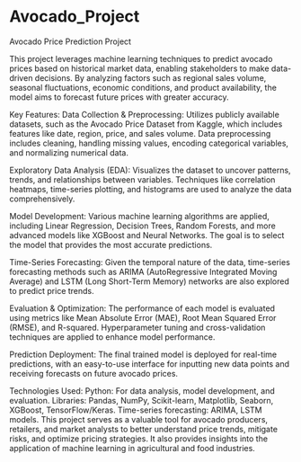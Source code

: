 # Avocado_Project

Avocado Price Prediction Project

This project leverages machine learning techniques to predict avocado prices based on historical market data, enabling stakeholders to make data-driven decisions. By analyzing factors such as regional sales volume, seasonal fluctuations, economic conditions, and product availability, the model aims to forecast future prices with greater accuracy.

Key Features:
Data Collection & Preprocessing: Utilizes publicly available datasets, such as the Avocado Price Dataset from Kaggle, which includes features like date, region, price, and sales volume. Data preprocessing includes cleaning, handling missing values, encoding categorical variables, and normalizing numerical data.

Exploratory Data Analysis (EDA): Visualizes the dataset to uncover patterns, trends, and relationships between variables. Techniques like correlation heatmaps, time-series plotting, and histograms are used to analyze the data comprehensively.

Model Development: Various machine learning algorithms are applied, including Linear Regression, Decision Trees, Random Forests, and more advanced models like XGBoost and Neural Networks. The goal is to select the model that provides the most accurate predictions.

Time-Series Forecasting: Given the temporal nature of the data, time-series forecasting methods such as ARIMA (AutoRegressive Integrated Moving Average) and LSTM (Long Short-Term Memory) networks are also explored to predict price trends.

Evaluation & Optimization: The performance of each model is evaluated using metrics like Mean Absolute Error (MAE), Root Mean Squared Error (RMSE), and R-squared. Hyperparameter tuning and cross-validation techniques are applied to enhance model performance.

Prediction Deployment: The final trained model is deployed for real-time predictions, with an easy-to-use interface for inputting new data points and receiving forecasts on future avocado prices.

Technologies Used:
Python: For data analysis, model development, and evaluation.
Libraries: Pandas, NumPy, Scikit-learn, Matplotlib, Seaborn, XGBoost, TensorFlow/Keras.
Time-series forecasting: ARIMA, LSTM models.
This project serves as a valuable tool for avocado producers, retailers, and market analysts to better understand price trends, mitigate risks, and optimize pricing strategies. It also provides insights into the application of machine learning in agricultural and food industries.


